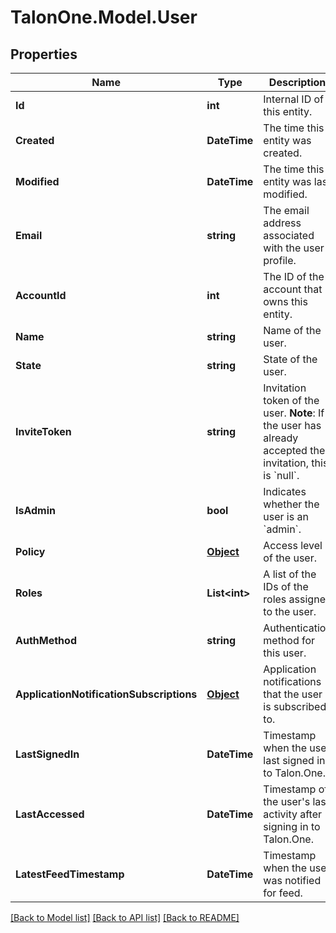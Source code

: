 # TalonOne.Model.User
## Properties

Name | Type | Description | Notes
------------ | ------------- | ------------- | -------------
**Id** | **int** | Internal ID of this entity. | 
**Created** | **DateTime** | The time this entity was created. | 
**Modified** | **DateTime** | The time this entity was last modified. | 
**Email** | **string** | The email address associated with the user profile. | 
**AccountId** | **int** | The ID of the account that owns this entity. | 
**Name** | **string** | Name of the user. | 
**State** | **string** | State of the user. | 
**InviteToken** | **string** | Invitation token of the user.  **Note**: If the user has already accepted their invitation, this is &#x60;null&#x60;.  | 
**IsAdmin** | **bool** | Indicates whether the user is an &#x60;admin&#x60;. | [optional] 
**Policy** | [**Object**](.md) | Access level of the user. | 
**Roles** | **List&lt;int&gt;** | A list of the IDs of the roles assigned to the user. | [optional] 
**AuthMethod** | **string** | Authentication method for this user. | [optional] 
**ApplicationNotificationSubscriptions** | [**Object**](.md) | Application notifications that the user is subscribed to. | [optional] 
**LastSignedIn** | **DateTime** | Timestamp when the user last signed in to Talon.One. | [optional] 
**LastAccessed** | **DateTime** | Timestamp of the user&#39;s last activity after signing in to Talon.One. | [optional] 
**LatestFeedTimestamp** | **DateTime** | Timestamp when the user was notified for feed. | [optional] 

[[Back to Model list]](../README.md#documentation-for-models) [[Back to API list]](../README.md#documentation-for-api-endpoints) [[Back to README]](../README.md)


